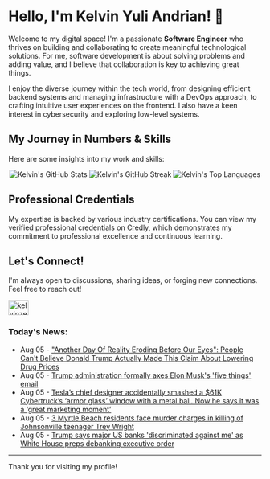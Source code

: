 # Hello, I'm Kelvin Yuli Andrian! 👋

Welcome to my digital space! I'm a passionate **Software Engineer** who thrives on building and collaborating to create meaningful technological solutions. For me, software development is about solving problems and adding value, and I believe that collaboration is key to achieving great things.

I enjoy the diverse journey within the tech world, from designing efficient backend systems and managing infrastructure with a DevOps approach, to crafting intuitive user experiences on the frontend. I also have a keen interest in cybersecurity and exploring low-level systems.

## My Journey in Numbers & Skills

Here are some insights into my work and skills:

<p align="center">
  <img src="https://github-readme-stats.vercel.app/api?username=kelvinzer0&show_icons=true&theme=radical" alt="Kelvin's GitHub Stats" />
  <img src="https://github-readme-streak-stats.herokuapp.com/?user=kelvinzer0&theme=radical" alt="Kelvin's GitHub Streak" />
  <img src="https://github-readme-stats.vercel.app/api/top-langs/?username=kelvinzer0&layout=compact&theme=radical" alt="Kelvin's Top Languages" />
</p>

## Professional Credentials

My expertise is backed by various industry certifications. You can view my verified professional credentials on [Credly](https://www.credly.com/users/kelvin-yuli-andrian/badges), which demonstrates my commitment to professional excellence and continuous learning.

## Let's Connect!

I'm always open to discussions, sharing ideas, or forging new connections. Feel free to reach out!

<p align="left">
    <a href="https://linkedin.com/in/kelvinzero" target="blank"><img align="center" src="https://cdn.jsdelivr.net/npm/simple-icons@3.0.1/icons/linkedin.svg" alt="kelvinzero" height="30" width="40" /></a>
</p>

### Today's News:

<!-- feed start -->
- Aug 05 - ["Another Day Of Reality Eroding Before Our Eyes": People Can't Believe Donald Trump Actually Made This Claim About Lowering Drug Prices](https://www.yahoo.com/news/articles/another-day-reality-eroding-eyes-192404638.html)
- Aug 05 - [Trump administration formally axes Elon Musk's 'five things' email](https://www.yahoo.com/news/articles/exclusive-trump-administration-formally-axe-165607950.html)
- Aug 05 - [Tesla’s chief designer accidentally smashed a $61K Cybertruck’s ‘armor glass’ window with a metal ball. Now he says it was a ‘great marketing moment’](https://finance.yahoo.com/news/tesla-chief-designer-accidentally-smashed-160241953.html)
- Aug 05 - [3 Myrtle Beach residents face murder charges in killing of Johnsonville teenager Trey Wright](https://www.yahoo.com/news/articles/3-myrtle-beach-residents-face-155412023.html)
- Aug 05 - [Trump says major US banks 'discriminated against me' as White House preps debanking executive order](https://finance.yahoo.com/news/trump-says-major-us-banks-discriminated-against-me-as-white-house-preps-debanking-executive-order-150942081.html)
<!-- feed end -->

---

Thank you for visiting my profile!